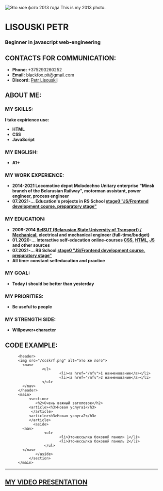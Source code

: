 ![Это мое фото 2013 года This is my 2013 photo.](https://i.ibb.co/jJy0C5J/1111111111111111111111111111111111111111111111111111111111.jpg")
# LISOUSKI PETR 
### Beginner in javascript web-engineering

## CONTACTS FOR COMMUNICATION:
- **Phone:** +375293260252  
- **Email:** blackfox.pit@gmail.com  
- **Discord:** [Petr Lisouskij](https://discord.gg/QEpjyNyzPX)

## ABOUT ME:

### **MY SKILLS:** 
**I take expirience use:**
- **HTML**
- **CSS**
- **JavaScript**

### MY ENGLISH: 
- **A1+**

### MY WORK EXPERIENCE:

- **2014-2021 Locomotive depot Molodechno Unitary enterprise "Minsk branch of the Belarusian Railway", motorman assistant, power engineer, process engineer**
- **07.2021-... Education's projects in RS School [stage0 "JS/Frontend development course, preparatory stage"](https://github.com/rolling-scopes-school/tasks/tree/master/stage0)**

### MY EDUCATION:
- **2009-2014 [BelSUT (Belarusian State University of Transport) / Mechanical](https://www.bsut.by/), electrical and mechanical engineer (full-time/budget)**
- **01.2020-... Interactive self-education online-courses [CSS](https://ru.code-basics.com/languages/css), [HTML](https://ru.code-basics.com/languages/html), [JS](https://ru.code-basics.com/languages/javascript) and other sources**
- **07.2021-... RS School [stage0 "JS/Frontend development course, preparatory stage"](https://github.com/rolling-scopes-school/tasks/tree/master/stage0)**
- **All time: constant selfeducation and practice**

### **MY GOAL:** 
- **Today i should be better than yesterday**

### **MY PRIORITIES:**
- **Be useful to people**

### **MY STRENGTH SIDE:**
- **Willpower+character**

## CODE EXAMPLE:
          <header>
          <img src="/ccskrf.png" alt="это же лого"> 
            <nav>
                     <ul>
                             <li><a href="/nfv">1 наименование</a></li>
                             <li><a href="/nfv">2 наименование</a></li>
                     </ul>
            </nav>
          </header>
          <main>
               <section>
                  <h2>Очень важный заголовок</h2>       
               <article><h3>Новая услуга1</h3>
                </article>
               <article><h3>Новая услуга2</h3>
               </article>
                 <aside>
            <nav>
                      <ul>
                             <li>Этонессылка боковой панели 1</li>
                             <li>Этонессылка боковой панель 2</li>                                       
                      </ul>
            </nav>
                  </aside>
               </section>
          </main> 
***
## [MY VIDEO PRESENTATION](https://www.youtube.com/watch?v=dQw4w9WgXcQ)
